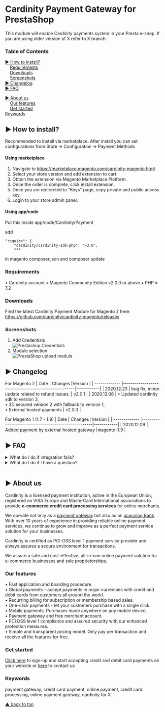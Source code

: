 # Cardinity Payment Gateway for PrestaShop
This module will enable Cardinity payments system in your Presta e-shop. If you are using older version of X refer to X branch.

### Table of Contents  
 [► How to install?](#-how-to-install)   
      [Requirements](#requirements)     
       [Downloads](#Downloads)   
      [Screenshots](#Screenshots)  
 [► Changelog](#-changelog)  
 [► FAQ](#-faq)
  
 [► About us](#-aboutus)   
     [Our features](#our-features)         
     [Get started](#get-started)   
 [Keywords](#keywords)   
<a name="headers"/>    
## ► How to install?
Recommended to install via marketplace. After install you can set configurations from Store -> Configuration -> Payment Methods
#### Using marketplace
1. Navigate to https://marketplace.magento.com/cardinity-magento.html
2. Select your store version and add extension to cart. 
3. Obtain the extension via Magento Marketplace Platform. 
4. Once the order is complete, click install extension.
5. Once you are redirected to "Keys" page, copy private and public access key.
6. Login to your store admin panel.

#### Using app/code
Put this inside app/code/Cardinity/Payment

add
```
"require": {
    "cardinity/cardinity-sdk-php": "~3.0",
    *** 
```
    
in magento composer.json and composer update

### Requirements
• Cardinity account
• Magento Community Edition v2.0.0 or above
• PHP ≥ 7.2
### Downloads
Find the latest Cardinity Payment Module for Magento 2 here: https://github.com/cardinity/cardinity-magento/releases
### Screenshots
1. Add Credentials<br>
![Prestashop Credentials](https://cardinity.com/uploads/images/Gallery/Integration-images/Prestashop/screenshot-credentials.PNG)
2. Module selection<br>
![PrestaShop upload module](https://cardinity.com/uploads/images/Gallery/Integration-images/Prestashop/screenshot-upload-module.PNG)
## ► Changelog 
For Magento 2
| Date          | Changes                                             |Version     |
| ------------- |-----------------------------------------------------|------------|
| 2020.12.23    | bug fix, minor update related to refund issues.     | v2.0.1     |
| 2020.12.08    | • Updated cardinity sdk to version 3,<br>• 3D secured version 2 with fallback to version 1,<br>• External hosted payments                  | v2.0.0      |

For Magento 1 (1.7 - 1.9)
| Date          | Changes                                             |Version     |
| ------------- |-----------------------------------------------------|------------|
| 2020.12.09    | Added payment by external hosted gateway            |magento-1.9 |
## ► FAQ
<details shown>
<summary>What do I do if integration fails?</summary>
     - Maybe, try again?
</details>
<details shown>
<summary>What do I do if I have a question?</summary>
     - Ask
</details>

<br>

## ► About us
Cardinity is a licensed payment institution, active in the European Union, registered on VISA Europe and MasterCard International associations to provide <b>e-commerce credit card processing services</b> for online merchants. 

We operate not only as a <u>payment gateway</u> but also as an <u>acquiring Bank</u>. With over 10 years of experience in providing reliable online payment services, we continue to grow and improve as a perfect payment service solution for your businesses.

Cardinity is certified as PCI-DSS level 1 payment service provider and always assures a secure environment for transactions.

We assure a safe and cost-effective, all-in-one online payment solution for e-commerce businesses and sole proprietorships.
### Our features
• Fast application and boarding procedure.   
• Global payments - accept payments in major currencies with credit and debit cards from customers all around the world.   
• Recurring billing for subscription or membership based sales.  
• One-click payments - let your customers purchase with a single click.   
• Mobile payments. Purchases made anywhere on any mobile device.   
• Payment gateway and free merchant account.   
• PCI DSS level 1 compliance and assured security with our enhanced protection measures.   
• Simple and transparent pricing model. Only pay per transaction and receive all the features for free.
### Get started
<a href="https://cardinity.com/sign-up">Click here</a> to sign-up and start accepting credit and debit card payments on your website or <a href="https://cardinity.com/company/contact-us">here</a> to contact us 
### Keywords
payment gateway, credit card payment, online payment, credit card processing, online payment gateway, cardinity for X.     

  
 [▲ back to top](#Cardinity-Payment-Gateway-for-PrestaShop)
<!--
**fjundzer/fjundzer** is a ✨ _special_ ✨ repository because its `README.md` (this file) appears on your GitHub profile.

